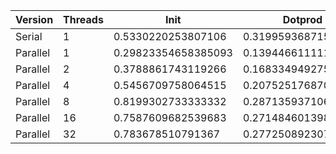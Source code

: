 | Version  | Threads |         Init        |       Dotprod       |         User        |         Sys         |       Elapsed       |      Speedup       |     Efficiency     |
|----------|---------|---------------------|---------------------|---------------------|---------------------|---------------------|--------------------|--------------------|
|  Serial  |    1    |  0.5330220253807106 | 0.31995936871508374 |  0.6619205298013247 | 0.21570289855072464 |  0.8774213197969544 |        1.0         |        1.0         |
| Parallel |    1    | 0.29823354658385093 |  0.1394466111111111 |  0.2524166666666667 | 0.21215217391304347 |  0.4620526315789473 | 1.898964013685173  | 1.898964013685173  |
| Parallel |    2    |  0.3788861743119266 | 0.16833494927536233 |  0.326822695035461  |  0.2700902777777778 |  0.3056384615384616 | 2.8707817575718937 | 1.4353908787859468 |
| Parallel |    4    |  0.5456709758064515 |  0.2075251768707483 | 0.49562595419847333 |  0.375233082706767  | 0.22822388059701496 | 3.8445640197760733 | 0.9611410049440183 |
| Parallel |    8    |  0.8199302733333332 | 0.28713593710691826 |  0.7802602739726028 |  0.5667761194029851 | 0.18717714285714285 | 4.687652062659269  | 0.5859565078324086 |
| Parallel |    16   |  0.7587609682539683 |  0.2714846013986014 |  0.540089552238806  |     0.5320703125    | 0.18613475177304964 | 4.7139038327822655 | 0.2946189895488916 |
| Parallel |    32   |  0.783678510791367  |  0.2772508923076923 |  0.553757142857143  |  0.5489632352941177 | 0.18634722222222222 | 4.708529106758643  | 0.1471415345862076 |